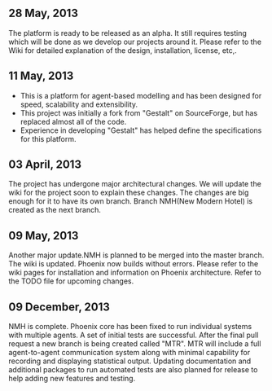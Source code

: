28 May, 2013
-----------
The platform is ready to be released as an alpha. It still requires testing 
which will be done as we develop our projects around it. Please refer to the 
Wiki for detailed explanation of the design, installation, license, etc,.

11 May, 2013
------------
* This is a platform for agent-based modelling and has been designed for speed, 
scalability and extensibility.
* This project was initially a fork from "Gestalt" on SourceForge, but has 
replaced almost all of the code.
* Experience in developing "Gestalt" has helped define the specifications for 
this platform.


03 April, 2013
-------------

The project has undergone major architectural changes. We will update the wiki 
for the project soon to explain these changes. The changes are big enough for 
it to have its own branch. Branch NMH(New Modern Hotel) is created as the next 
branch.


09 May, 2013
-----------

Another major update.NMH is planned to be merged into the master branch. The 
wiki is updated. Phoenix now builds without errors. Please refer to the wiki 
pages for installation and information on Phoenix architecture. Refer to the 
TODO file for upcoming changes.

09 December, 2013
------------

NMH is complete. Phoenix core has been fixed to run individual systems with
multiple agents. A set of initial tests are successful. After the final pull
request a new branch is being created called "MTR". MTR will include
a full agent-to-agent communication system along with minimal capability for 
recording and displaying statistical output. Updating documentation and 
additional packages to run automated tests are also planned for release to 
help adding new features and testing.
